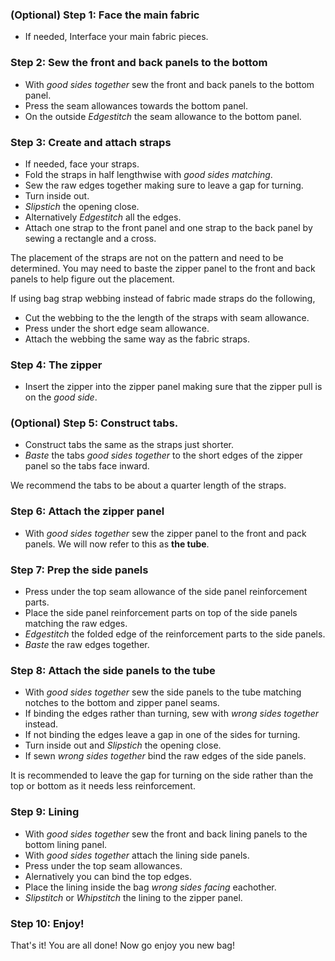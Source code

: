 
### (Optional) Step 1: Face the main fabric

- If needed, Interface your main fabric pieces.

### Step 2: Sew the front and back panels to the bottom

- With *good sides together* sew the front and back panels to the bottom panel.
- Press the seam allowances towards the bottom panel.
- On the outside *Edgestitch* the seam allowance to the bottom panel.

### Step 3: Create and attach straps 

- If needed, face your straps.
- Fold the straps in half lengthwise with *good sides matching*.
- Sew the raw edges together making sure to leave a gap for turning.
- Turn inside out.
- *Slipstich* the opening close.
- Alternatively *Edgestitch* all the edges.
- Attach one strap to the front panel and one strap to the back panel by sewing a rectangle and a cross.

<Warning>

The placement of the straps are not on the pattern and need to be determined. You may need to baste the zipper panel to the front and back panels to help figure out the placement.

</Warning>

<Note>

If using bag strap webbing instead of fabric made straps do the following,
- Cut the webbing to the the length of the straps with seam allowance.
- Press under the short edge seam allowance.
- Attach the webbing the same way as the fabric straps.

</Note>

### Step 4: The zipper

- Insert the zipper into the zipper panel making sure that the zipper pull is on the *good side*.

### (Optional) Step 5: Construct tabs.

- Construct tabs the same as the straps just shorter.
- *Baste* the tabs *good sides together* to the short edges of the zipper panel so the tabs face inward.

<Tip>

We recommend the tabs to be about a quarter length of the straps.

</Tip>

### Step 6: Attach the zipper panel

- With *good sides together* sew the zipper panel to the front and pack panels. We will now refer to this as **the tube**.

### Step 7: Prep the side panels

- Press under the top seam allowance of the side panel reinforcement parts.
- Place the side panel reinforcement parts on top of the side panels matching the raw edges.
- *Edgestitch* the folded edge of the reinforcement parts to the side panels.
- *Baste* the raw edges together.

### Step 8: Attach the side panels to the tube

- With *good sides together* sew the side panels to the tube matching notches to the bottom and zipper panel seams.
- If binding the edges rather than turning, sew with *wrong sides together* instead.
- If not binding the edges leave a gap in one of the sides for turning.
- Turn inside out and *Slipstich* the opening close.
- If sewn *wrong sides together* bind the raw edges of the side panels.

<Note>

It is recommended to leave the gap for turning on the side rather than the top or bottom as it needs less reinforcement.

<Note>

### Step 9: Lining

- With *good sides together* sew the front and back lining panels to the bottom lining panel.
- With *good sides together* attach the lining side panels.
- Press under the top seam allowances.
- Alernatively you can bind the top edges.
- Place the lining inside the bag *wrong sides facing* eachother.
- *Slipstitch* or *Whipstitch* the lining to the zipper panel.

### Step 10: Enjoy!

That's it! You are all done! Now go enjoy you new bag!
